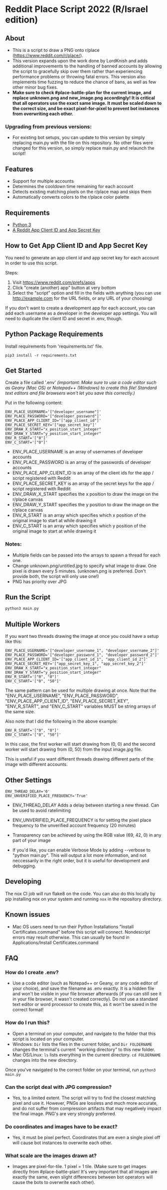 # Reddit Place Script 2022 (R/Israel edition)

## About

 - This is a script to draw a PNG onto r/place (<https://www.reddit.com/r/place/>).
 - This version expands upon the work done by LordKnish and adds additional improvements to the handling of banned accounts by allowing the script to gracefully skip over them rather than experiencing performance problems or throwing fatal errors. This version also implements time fuzzing to reduce the chance of bans, as well as few other minor bug fixes. 
 - **Make sure to check #place-battle-plan for the current image, and replace unknown.png and new_image.png accordingly! It is critical that all operators use the exact same image. It must be scaled down to the correct size, and be exact pixel-for-pixel to prevent bot instances from overwriting each other.** 
 
### Upgrading from previous versions: 

 - For existing bot setups, you can update to this version by simply replacing main.py with the file on this repository. No other files were changed for this version, so simply replace main.py and relaunch the script! 
 
## Features

- Support for multiple accounts
- Determines the cooldown time remaining for each account
- Detects existing matching pixels on the r/place map and skips them
- Automatically converts colors to the r/place color palette

## Requirements

- [Python 3](https://www.python.org/downloads/)
- [A Reddit App Client ID and App Secret Key](https://www.reddit.com/prefs/apps)

## How to Get App Client ID and App Secret Key

You need to generate an app client id and app secret key for each account in order to use this script.

Steps:

1. Visit <https://www.reddit.com/prefs/apps>
2. Click "create (another) app" button at very bottom
3. Select the "script" option and fill in the fields with anything (you can use http://example.com for the URL fields, or any URL of your choosing) 

If you don't want to create a development app for each account, you can add each username as a developer in the developer app settings. You will need to duplicate the client ID and secret in .env, though.

## Python Package Requirements

Install requirements from 'requirements.txt' file.

```shell
pip3 install -r requirements.txt
```

## Get Started

Create a file called '.env' *(important: Make sure to use a code editor such as Geany (Mac OS) or Notepad++ (Windows) to create this file! Standard text editors and file browsers won't let you save this correctly.)*

Put in the following content:

```text
ENV_PLACE_USERNAME='["developer_username"]'
ENV_PLACE_PASSWORD='["developer_password"]'
ENV_PLACE_APP_CLIENT_ID='["app_client_id"]'
ENV_PLACE_SECRET_KEY='["app_secret_key"]'
ENV_DRAW_X_START="x_position_start_integer"
ENV_DRAW_Y_START="y_position_start_integer"
ENV_R_START='["0"]'
ENV_C_START='["0"]'
```

- ENV_PLACE_USERNAME is an array of usernames of developer accounts
- ENV_PLACE_PASSWORD is an array of the passwords of developer accounts
- ENV_PLACE_APP_CLIENT_ID is an array of the client ids for the app / script registered with Reddit
- ENV_PLACE_SECRET_KEY is an array of the secret keys for the app / script registered with Reddit
- ENV_DRAW_X_START specifies the x position to draw the image on the r/place canvas
- ENV_DRAW_Y_START specifies the y position to draw the image on the r/place canvas
- ENV_R_START is an array which specifies which x position of the original image to start at while drawing it
- ENV_C_START is an array which specifies which y position of the original image to start at while drawing it

### Notes: 
- Multiple fields can be passed into the arrays to spawn a thread for each one.
- Change unknown.png/untitled.jpg to specify what image to draw. One pixel is drawn every 5 minutes. (unknown.png is preferred. Don't provide both, the script will only use one!) 
- PNG has priority over JPG

## Run the Script

```python
python3 main.py
```

## Multiple Workers

If you want two threads drawing the image at once you could have a setup like this:

```text
ENV_PLACE_USERNAME='["developer_username_1", "developer_username_2"]'
ENV_PLACE_PASSWORD='["developer_password_1", "developer_password_2"]'
ENV_PLACE_APP_CLIENT_ID='["app_client_id_1", "app_client_id_2"]'
ENV_PLACE_SECRET_KEY='["app_secret_key_1", "app_secret_key_2"]'
ENV_DRAW_X_START="x_position_start_integer"
ENV_DRAW_Y_START="y_position_start_integer"
ENV_R_START='["0", "0"]'
ENV_C_START='["0", "50"]'
```

The same pattern can be used for multiple drawing at once. Note that the "ENV_PLACE_USERNAME", "ENV_PLACE_PASSWORD", "ENV_PLACE_APP_CLIENT_ID", "ENV_PLACE_SECRET_KEY", "ENV_R_START", and "ENV_C_START" variables MUST be string arrays of the same size.

Also note that I did the following in the above example:

```text
ENV_R_START='["0", "0"]'
ENV_C_START='["0", "50"]'
```

In this case, the first worker will start drawing from (0, 0) and the second worker will start drawing from (0, 50) from the input image.jpg file.

This is useful if you want different threads drawing different parts of the image with different accounts.

## Other Settings

```text
ENV_THREAD_DELAY='0'
ENV_UNVERIFIED_PLACE_FREQUENCY='True'
```

- ENV_THREAD_DELAY Adds a delay between starting a new thread. Can be used to avoid ratelimiting
- ENV_UNVERIFIED_PLACE_FREQUENCY is for setting the pixel place frequency to the unverified account frequency (20 minutes)

- Transparency can be achieved by using the RGB value (69, 42, 0) in any part of your image
- If you'd like, you can enable Verbose Mode by adding --verbose to "python main.py". This will output a lot more information, and not neccessarily in the right order, but it is useful for development and debugging.
## Developing
The nox CI job will run flake8 on the code. You can also do this locally by pip installing nox on your system and running 
`nox` in the repository directory.

## Known issues
- Mac OS users need to run their Python Installations "Install Certificates.command" before this script will connect. Nondescript errors may result otherwise. This can usually be found in Applications/Install Certificates.command

## FAQ

### How do I create .env? 

- Use a code editor (such as Notepad++ or Geany, or any code editor of your choice), and save the filename as .env exactly. It is a hidden file and won't be visible in your file browser afterwards (if you can still see it in your file browser, it wasn't created correctly). Do not use a standard text editor or word processor to create this, as it won't be saved in the correct format! 

### How do I run this? 

- Open a terminal on your computer, and navigate to the folder that this script is located on your computer. 
- Windows: `Dir` lists the files in the current folder, and `Dir FOLDERNAME` changes the terminal's current "working directory" to this new folder. 
- Mac OS/Linux: `ls` lists everything in the current directory. `cd FOLDERNAME` changes into the new directory. 

Once you've navigated to the correct folder on your terminal, run `python3 main.py`

### Can the script deal with JPG compression? 

 - Yes, to a limited extent. The script will try to find the closest matching pixel and use it. However, PNGs are lossless and much more accurate, and do not suffer from compression artifacts that may negatively impact the final image. PNG's are very strongly preferred. 

### Do coordinates and images have to be exact? 

- Yes, it must be pixel perfect. Coordinates that are even a single pixel off will cause bot instances to overwrite each other.

### What scale are the images drawn at? 

- Images are pixel-for-tile. 1 pixel = 1 tile. (Make sure to get images directly from #place-battle-plan! It's very important that all images are exactly the same, even slight differences between bot operators will cause the bots to overwrite each other). 
